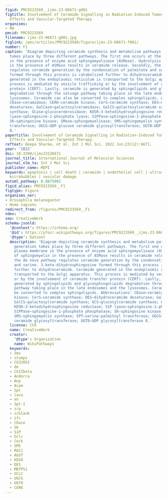 ```yaml
---
figid: PMC9223569__ijms-23-06671-g001
figtitle: Involvement of Ceramide Signalling in Radiation-Induced Tumour Vascular
  Effects and Vascular-Targeted Therapy
organisms:
- NA
pmcid: PMC9223569
filename: ijms-23-06671-g001.jpg
figlink: /pmc/articles/PMC9223569/figure/ijms-23-06671-f001/
number: F1
caption: 'Diagram depicting ceramide synthesis and metabolism pathways. Ceramide generation
  takes place by three different pathways. The first one occurs at the plasma membrane
  in the presence of enzyme acid sphingomyelinase (ASMase). Hydrolysis of sphingomyelin
  in the presence of ASMase results in ceramide release. Secondly, the de novo pathway
  regulates ceramide generation by the condensation of palmitate and serine. 3-keto-dihydrosphingosine
  formed through this process is catabolized further to dihydroceramide. Ceramide
  generated in the endoplasmic reticulum is transported to the Golgi apparatus. This
  process is mediated by vesicle trafficking or by the involvement of ceramide transfer
  protein (CERT). Lastly, ceramide is generated by sphingolipids and glycosphingolipids
  degradation through the salvage pathway taking place in the late endosomes and the
  lysosomes. Ceramide can also be converted to complex sphingolipids. Abbreviations:
  CDase—ceramidase; CERK—ceramide kinase; CerS—ceramide synthase; DES—dihydroceramide
  desaturase; GalCase—galactosylceramidase; GalCS—galactosylceramide synthase; GCS—glucosylceramide
  synthase; GCase—glucocerebrosidase; KDSR—3-ketodihydrosphingosine reductase; S1P
  lyase—sphingosine-1-phosphate lyase; S1PPase—sphingosine-1-phosphate phosphatase;
  SK—sphingosine kinase; SMase—sphingomyelinase; SMS—sphingomyelin synthase; SPT—serine-palmitoyl
  transferase; UGCG—UDP-glucose ceramide glycosyltransferase; UGT8—UDP glycosyltransferase
  8.'
papertitle: Involvement of Ceramide Signalling in Radiation-Induced Tumour Vascular
  Effects and Vascular-Targeted Therapy.
reftext: Deepa Sharma, et al. Int J Mol Sci. 2022 Jun;23(12):6671.
year: '2022'
doi: 10.3390/ijms23126671
journal_title: International Journal of Molecular Sciences
journal_nlm_ta: Int J Mol Sci
publisher_name: MDPI
keywords: apoptosis | cell death | ceramide | endothelial cell | ultrasound-stimulated
  microbubbles | vascular damage
automl_pathway: 0.8875002
figid_alias: PMC9223569__F1
figtype: Figure
organisms_ner:
- Drosophila melanogaster
- Homo sapiens
redirect_from: /figures/PMC9223569__F1
ndex: ''
seo: CreativeWork
schema-jsonld:
  '@context': https://schema.org/
  '@id': https://pfocr.wikipathways.org/figures/PMC9223569__ijms-23-06671-g001.html
  '@type': Dataset
  description: 'Diagram depicting ceramide synthesis and metabolism pathways. Ceramide
    generation takes place by three different pathways. The first one occurs at the
    plasma membrane in the presence of enzyme acid sphingomyelinase (ASMase). Hydrolysis
    of sphingomyelin in the presence of ASMase results in ceramide release. Secondly,
    the de novo pathway regulates ceramide generation by the condensation of palmitate
    and serine. 3-keto-dihydrosphingosine formed through this process is catabolized
    further to dihydroceramide. Ceramide generated in the endoplasmic reticulum is
    transported to the Golgi apparatus. This process is mediated by vesicle trafficking
    or by the involvement of ceramide transfer protein (CERT). Lastly, ceramide is
    generated by sphingolipids and glycosphingolipids degradation through the salvage
    pathway taking place in the late endosomes and the lysosomes. Ceramide can also
    be converted to complex sphingolipids. Abbreviations: CDase—ceramidase; CERK—ceramide
    kinase; CerS—ceramide synthase; DES—dihydroceramide desaturase; GalCase—galactosylceramidase;
    GalCS—galactosylceramide synthase; GCS—glucosylceramide synthase; GCase—glucocerebrosidase;
    KDSR—3-ketodihydrosphingosine reductase; S1P lyase—sphingosine-1-phosphate lyase;
    S1PPase—sphingosine-1-phosphate phosphatase; SK—sphingosine kinase; SMase—sphingomyelinase;
    SMS—sphingomyelin synthase; SPT—serine-palmitoyl transferase; UGCG—UDP-glucose
    ceramide glycosyltransferase; UGT8—UDP glycosyltransferase 8.'
  license: CC0
  name: CreativeWork
  creator:
    '@type': Organization
    name: WikiPathways
  keywords:
  - Sms
  - stumps
  - CG32052
  - de
  - CkIIbeta
  - Andorra
  - Anp
  - Acam
  - Spt
  - lace
  - en
  - Spt-I
  - srp
  - schlank
  - ifc
  - CDase
  - SK
  - S1P
  - Gclc
  - Cerk
  - SMS
  - RAI1
  - AGXT
  - KDSR
  - DES
  - MBTPS1
  - GCLC
  - UGCG
  - UGT8
  - CERK
---
```

